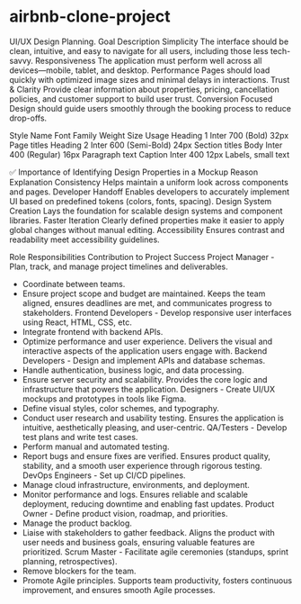 # airbnb-clone-project
UI/UX Design Planning.
Goal	Description
Simplicity	The interface should be clean, intuitive, and easy to navigate for all users, including those less tech-savvy.
Responsiveness	The application must perform well across all devices—mobile, tablet, and desktop.
Performance	Pages should load quickly with optimized image sizes and minimal delays in interactions.
Trust & Clarity	Provide clear information about properties, pricing, cancellation policies, and customer support to build user trust.
Conversion Focused	Design should guide users smoothly through the booking process to reduce drop-offs.


Style Name	Font Family	Weight	Size	Usage
Heading 1	Inter	700 (Bold)	32px	Page titles
Heading 2	Inter	600 (Semi-Bold)	24px	Section titles
Body	Inter	400 (Regular)	16px	Paragraph text
Caption	Inter	400	12px	Labels, small text


✅ Importance of Identifying Design Properties in a Mockup
Reason	Explanation
Consistency	Helps maintain a uniform look across components and pages.
Developer Handoff	Enables developers to accurately implement UI based on predefined tokens (colors, fonts, spacing).
Design System Creation	Lays the foundation for scalable design systems and component libraries.
Faster Iteration	Clearly defined properties make it easier to apply global changes without manual editing.
Accessibility	Ensures contrast and readability meet accessibility guidelines.


Role	Responsibilities	Contribution to Project Success
Project Manager	- Plan, track, and manage project timelines and deliverables.
- Coordinate between teams.
- Ensure project scope and budget are maintained.	Keeps the team aligned, ensures deadlines are met, and communicates progress to stakeholders.
Frontend Developers	- Develop responsive user interfaces using React, HTML, CSS, etc.
- Integrate frontend with backend APIs.
- Optimize performance and user experience.	Delivers the visual and interactive aspects of the application users engage with.
Backend Developers	- Design and implement APIs and database schemas.
- Handle authentication, business logic, and data processing.
- Ensure server security and scalability.	Provides the core logic and infrastructure that powers the application.
Designers	- Create UI/UX mockups and prototypes in tools like Figma.
- Define visual styles, color schemes, and typography.
- Conduct user research and usability testing.	Ensures the application is intuitive, aesthetically pleasing, and user-centric.
QA/Testers	- Develop test plans and write test cases.
- Perform manual and automated testing.
- Report bugs and ensure fixes are verified.	Ensures product quality, stability, and a smooth user experience through rigorous testing.
DevOps Engineers	- Set up CI/CD pipelines.
- Manage cloud infrastructure, environments, and deployment.
- Monitor performance and logs.	Ensures reliable and scalable deployment, reducing downtime and enabling fast updates.
Product Owner	- Define product vision, roadmap, and priorities.
- Manage the product backlog.
- Liaise with stakeholders to gather feedback.	Aligns the product with user needs and business goals, ensuring valuable features are prioritized.
Scrum Master	- Facilitate agile ceremonies (standups, sprint planning, retrospectives).
- Remove blockers for the team.
- Promote Agile principles.	Supports team productivity, fosters continuous improvement, and ensures smooth Agile processes.


